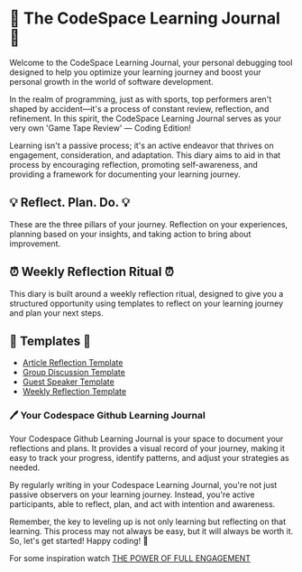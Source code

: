 # 🚀 The CodeSpace Learning Journal 🚀

Welcome to the CodeSpace Learning Journal, your personal debugging tool designed to help you optimize your learning journey and boost your personal growth in the world of software development.

In the realm of programming, just as with sports, top performers aren't shaped by accident—it's a process of constant review, reflection, and refinement. In this spirit, the CodeSpace Learning Journal serves as your very own 'Game Tape Review' — Coding Edition!

Learning isn't a passive process; it's an active endeavor that thrives on engagement, consideration, and adaptation. This diary aims to aid in that process by encouraging reflection, promoting self-awareness, and providing a framework for documenting your learning journey.

## 💡 Reflect. Plan. Do. 💡

These are the three pillars of your journey. Reflection on your experiences, planning based on your insights, and taking action to bring about improvement.

## ⏰ Weekly Reflection Ritual ⏰

This diary is built around a weekly reflection ritual, designed to give you a structured opportunity using templates to reflect on your learning journey and plan your next steps.

## 📃 Templates 📃

- [Article Reflection Template](https://github.com/jesscancode/codespace-learning-journal/blob/main/00-templates-%F0%9F%93%84/article-reflection-template.md)
- [Group Discussion Template](https://github.com/jesscancode/codespace-learning-journal/blob/main/00-templates-%F0%9F%93%84/group-discussion-template.md)
- [Guest Speaker Template](https://github.com/jesscancode/codespace-learning-journal/blob/main/00-templates-%F0%9F%93%84/guest-speaker-template.md)
- [Weekly Reflection Template](https://github.com/jesscancode/codespace-learning-journal/blob/main/00-templates-%F0%9F%93%84/weekly-reflection-template.md)

### 🖊 Your Codespace Github Learning Journal

Your Codespace Github Learning Journal is your space to document your reflections and plans. It provides a visual record of your journey, making it easy to track your progress, identify patterns, and adjust your strategies as needed.

By regularly writing in your Codespace Learning Journal, you're not just passive observers on your learning journey. Instead, you're active participants, able to reflect, plan, and act with intention and awareness.

Remember, the key to leveling up is not only learning but reflecting on that learning. This process may not always be easy, but it will always be worth it. So, let's get started! Happy coding! 🎉

For some inspiration watch [THE POWER OF FULL ENGAGEMENT](https://www.youtube.com/watch?v=QRjqGWLLgUY)
